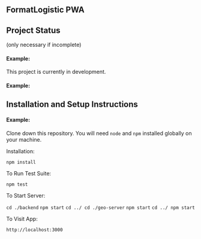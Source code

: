## FormatLogistic PWA

## Project Status

(only necessary if incomplete)

#### Example:

This project is currently in development.


#### Example:

## Installation and Setup Instructions

#### Example:

Clone down this repository. You will need `node` and `npm` installed globally on your machine.

Installation:

`npm install`

To Run Test Suite:

`npm test`

To Start Server:

`cd ./backend`
`npm start`
`cd ../ cd ./geo-server`
`npm start`
`cd ../ npm start`

To Visit App:

`http://localhost:3000`
